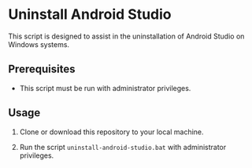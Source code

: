 # Uninstall Android Studio

This script is designed to assist in the uninstallation of Android Studio on Windows systems.

## Prerequisites

- This script must be run with administrator privileges.

## Usage

1. Clone or download this repository to your local machine.

2. Run the script `uninstall-android-studio.bat` with administrator privileges.
